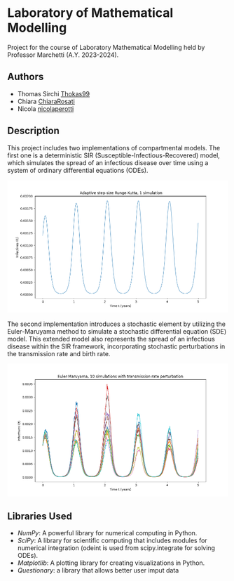 # Laboratory of Mathematical Modelling

Project for the course of Laboratory Mathematical Modelling held by Professor Marchetti (A.Y. 2023-2024).

## Authors

- Thomas Sirchi [Thokas99](https://github.com/Thokas99)
- Chiara [ChiaraRosati](https://github.com/ChiaraRosati)
- Nicola [nicolaperotti](https://github.com/nicolaperotti)

## Description
This project includes two implementations of compartmental models. The first one is a deterministic SIR (Susceptible-Infectious-Recovered) model, which simulates the spread of an infectious disease over time using a system of ordinary differential equations (ODEs). 

![Local Image](Graphs/Adaptive_step_size_Runge_Kutta_method.png)


The second implementation introduces a stochastic element by utilizing the Euler-Maruyama method to simulate a stochastic differential equation (SDE) model. This extended model also represents the spread of an infectious disease within the SIR framework, incorporating stochastic perturbations in the transmission rate and birth rate.

![Local Image](Graphs/Transmission_rate_perturbation_infected_I(t).png)

## Libraries Used
- *NumPy*: A powerful library for numerical computing in Python.
- *SciPy*: A library for scientific computing that includes modules for numerical integration (odeint is used from scipy.integrate for solving ODEs).
- *Matplotlib*: A plotting library for creating visualizations in Python.
- *Questionary*: a library that allows better user imput data
